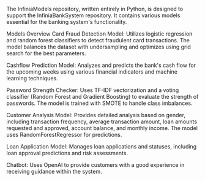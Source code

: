 The InfiniaModels repository, written entirely in Python, is designed to support the InfiniaBankSystem repository. It contains various models essential for the banking system's functionality.

Models Overview
Card Fraud Detection Model: Utilizes logistic regression and random forest classifiers to detect fraudulent card transactions. The model balances the dataset with undersampling and optimizes using grid search for the best parameters.

Cashflow Prediction Model: Analyzes and predicts the bank's cash flow for the upcoming weeks using various financial indicators and machine learning techniques.

Password Strength Checker: Uses TF-IDF vectorization and a voting classifier (Random Forest and Gradient Boosting) to evaluate the strength of passwords. The model is trained with SMOTE to handle class imbalances.

Customer Analysis Model: Provides detailed analysis based on gender, including transaction frequency, average transaction amount, loan amounts requested and approved, account balance, and monthly income. The model uses RandomForestRegressor for predictions.

Loan Application Model: Manages loan applications and statuses, including loan approval predictions and risk assessments.

Chatbot: Uses OpenAI to provide customers with a good experience in receiving guidance within the system.
